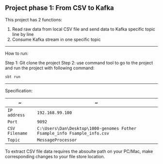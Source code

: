## Project phase 1: From CSV to Kafka 

This project has 2 functions: 
1. Read raw data from local CSV file and send data to Kafka specific topic line by line 
2. Consume Kafka stream in one specific topic 
---
How to run:

Step 1: Git clone the project
Step 2: use command tool to go to the project and run the project with following command:
``` scala 
sbt run
```
---
Specification:

| ~ | ~ |
|---|---|
| `IP address` | `192.168.99.100` |
| `Port` | `9092` |
| `CSV Filename` | `C:\Users\Dan\Desktop\1000-genomes Fother Fsample_info Fsample_info.csv` |
| `Topic` | `MessageProcessor` |

To extract CSV file data requires the absoulte path on your PC/Mac, make corresponding changes to your file store location. 



